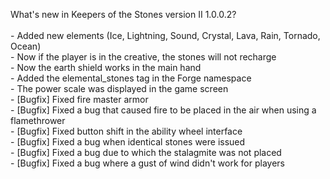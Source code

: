 What's new in Keepers of the Stones version II 1.0.0.2?<br />
<br />- Added new elements (Ice, Lightning, Sound, Crystal, Lava, Rain, Tornado, Ocean)
<br />- Now if the player is in the creative, the stones will not recharge
<br />- Now the earth shield works in the main hand
<br />- Added the elemental_stones tag in the Forge namespace
<br />- The power scale was displayed in the game screen
<br />- [Bugfix] Fixed fire master armor
<br />- [Bugfix] Fixed a bug that caused fire to be placed in the air when using a flamethrower
<br />- [Bugfix] Fixed button shift in the ability wheel interface
<br />- [Bugfix] Fixed a bug when identical stones were issued
<br />- [Bugfix] Fixed a bug due to which the stalagmite was not placed
<br />- [Bugfix] Fixed a bug where a gust of wind didn't work for players